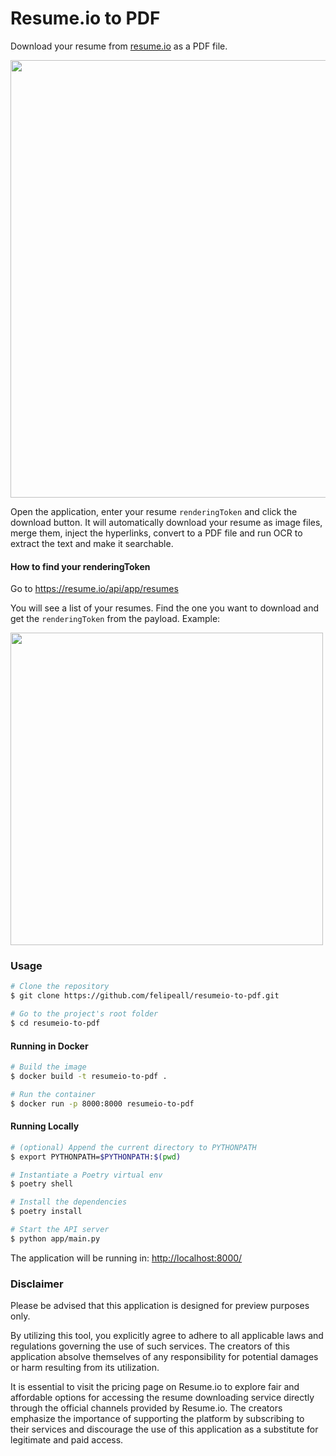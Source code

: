 # Resume.io to PDF

Download your resume from [resume.io](https://resume.io) as a PDF file. 

<div align="center"><a href="https://resumeio-to-pdf.fly.dev/"><img src="https://github.com/felipeall/resumeio-to-pdf/assets/20917430/13b59957-a74c-42d3-9792-300204e4439e" width="700" /></a></div>


Open the application, enter your resume `renderingToken` and click the download button. 
It will automatically download your resume as image files, merge them, inject the hyperlinks,
convert to a PDF file and run OCR to extract the text and make it searchable.

#### How to find your renderingToken

Go to https://resume.io/api/app/resumes

You will see a list of your resumes. Find the one you want to download and get the `renderingToken` from 
the payload. Example:

<img src="https://github.com/felipeall/resumeio-to-pdf/assets/20917430/99cdc690-9c38-4f5f-af4e-2c75e9c9575e" width="500" />



### Usage
```bash
# Clone the repository
$ git clone https://github.com/felipeall/resumeio-to-pdf.git

# Go to the project's root folder
$ cd resumeio-to-pdf
```

#### Running in Docker
```bash
# Build the image
$ docker build -t resumeio-to-pdf .

# Run the container
$ docker run -p 8000:8000 resumeio-to-pdf
```

#### Running Locally

````bash
# (optional) Append the current directory to PYTHONPATH
$ export PYTHONPATH=$PYTHONPATH:$(pwd)

# Instantiate a Poetry virtual env
$ poetry shell

# Install the dependencies
$ poetry install

# Start the API server
$ python app/main.py
````
The application will be running in: [http://localhost:8000/](http://localhost:8000/)


### Disclaimer

Please be advised that this application is designed for preview purposes only. 

By utilizing this tool, you explicitly agree to adhere to all applicable laws and regulations governing the use of such services. 
The creators of this application absolve themselves of any responsibility for potential damages or harm resulting from its utilization.

It is essential to visit the pricing page on Resume.io to explore fair and affordable options for accessing the resume downloading service directly through the official channels provided by Resume.io. 
The creators emphasize the importance of supporting the platform by subscribing to their services and discourage the use of this application as a substitute for legitimate and paid access.
